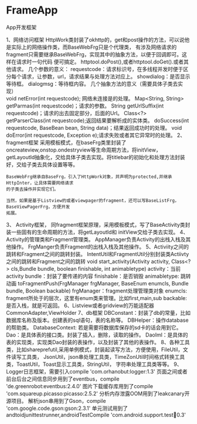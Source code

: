 # FrameApp
App开发框架

1、网络访问框架
     HttpWork类封装了okhttp的，get和post操作的方法，可以说他是实际上的网络操作类，而BaseWebFrg只是个代理类，
有涉及网络请求的fragment只需要继承BaseWebFrg，实现其中的抽象方法，以便于回调即可。这样在请求时一句代码
便可搞定。 httptool.doPost(),或者httptool.doGet().或者其他请求。
    几个参数的意义：
    requestcode：请求标识号，在多线程并发时便于区分每个请求，让参数，url，请求结果与处理方法对应上。
    showdialog：是否显示等待框。
    dialogmsg：等待框内容。
    几个抽象方法的意义（需要具体子类去实现）  
   void netError(int requestcode); 网络未连接是的处理。
   Map<String, String> getParmas(int requestcode)；请求的参数。
   String getUrlSuffix(int requestcode)；请求的出去固定部分，后面的Url。
   Class<?> getParserClass(int requestcode);返回结果要解析成的实体类。
   doSuccess(int requestcode, BaseBean bean, String data)；结果返回成功时的处理。
   void doError(int requestcode, Exception e);请求失败或者其它异常时的处理。
2、fragment框架
    采用模板模式，在baseFrg类里封装了oncreateview,onstop.ondestryview等生命周期方法，将initView，
    getLayoutId抽象化，交给具体子类去实现。将titlebar的初始化和处理方法封装好，交给子类去具体设置等等。

    BaseWebFrg继承自BaseFrg，引入了HttpWork对象，并声明为protected,并继承HttpInter，让具体需要网络请求
    的子类去操作并实现它们。

    当然，如果是基于Listview的或者viewpager的fragment，还可以写BaseListFrg，BaseViewPagerFrg，方便开发
    拓展。
3、 Activity框架，
    同fragment框架原理，采用模板模式，写了BaseActivity类封装一些固有的生命周期的方法，将getLayoutId和
    initView交给子类去实现。
4、Activity的管理类和Fragment管理类。
   AppManager负责Activity的出栈入栈及其他操作。
   FrgManger负责Fragment的出栈入栈及其他操作。
5、Activiity之间的跳转和Fragment之间的跳转封装。
   IntentUtil和FragmentUtil分别封装类Actiivty之间的跳转和Fragment之间的跳转
   void start_activity(Activity activity, Class<?> cls,Bundle bundle, boolean finishable, int animabletype)
   activity：当前activity
   bundle：封装了要传递的内容
   finishable：是否销毁
   animabletype: 跳转动画
   toFragmentPush(FrgManager frgManager, BaseEnum enumcls, Bundle bundle, Boolean backable)
   frgManager：fragment处理管理类对象
   enumcls: fragment所处于的层次，这里有enum类来管理。比如first,main,sub
   backable: 是否入栈，就是可返回。
6、Listview或者gridview的万能适配器
   CommonAdapter,ViewHolder
7、db框架
   DBConstant：封装了db的常量，比如数据库名称及版本。创建表的sql语句，表的名称等。
   DBHelper：操作database的帮助类。
   DatabaseContext: 若是需要将数据库保存的sd卡的话会用到它。
   Dao：是具体表的接口类。封装了插入，删除，读取的操作。
   DaoIml：是具体的表的实现类，实现类Dao封装的表操作，以及封装了其他的表操作。
8、各种工具类，比如shareprefutil,采用单例模式，封装起读写方法，方便使用，FileUtil，文件读写工具类，
   JsonUtil，json串处理工具类，TimeZonUtil时间格式转换工具类，ToastUtil，Toast显示工具类，StringUtil，
   字符串处理工具类等等。
9、Logger日志框架，需要引入compile 'com.orhanobut:logger:1.3'
   页面之间或者前台后台之间信息同步用到了eventbus，compile 'de.greenrobot:eventbus:2.4.0'
   图片下载缓存库用到了compile 'com.squareup.picasso:picasso:2.5.2'
   分析内存泄露OOM用到了leakcanary开源项目。
   解析json串用到了Gson，compile 'com.google.code.gson:gson:2.3.1'
   单元测试用到了andtoidjunittestrunner,androidTestCompile 'com.android.support.test:runner:0.3'



   
   





